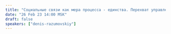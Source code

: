 ```yaml
---
title: "Социальные связи как мера процесса - единства. Перехват управления. Социальный капитал против финансового олигархата"
date: "26 Feb 23 14:00 MSK"
draft: false
speakers: ["denis-razumovskiy"]
---
```

